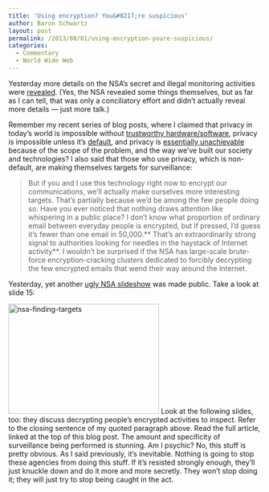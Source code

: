 ```yaml
---
title: 'Using encryption? You&#8217;re suspicious'
author: Baron Schwartz
layout: post
permalink: /2013/08/01/using-encryption-youre-suspicious/
categories:
  - Commentary
  - World Wide Web
---
```

Yesterday more details on the NSA&#8217;s secret and illegal monitoring activities were [revealed][1]. (Yes, the NSA revealed some things themselves, but as far as I can tell, that was only a conciliatory effort and didn&#8217;t actually reveal more details &#8212; just more talk.)

Remember my recent series of blog posts, where I claimed that privacy in today&#8217;s world is impossible without [trustworthy hardware/software][2], privacy is impossible unless it&#8217;s [default][3], and privacy is [essentially unachievable][4] because of the scope of the problem, and the way we&#8217;ve built our society and technologies? 
I also said that those who use privacy, which is non-default, are making themselves targets for surveillance:

> But if you and I use this technology right now to encrypt our communications, we’ll actually make ourselves more interesting targets. That’s partially because we’d be among the few people doing so. Have you ever noticed that nothing draws attention like whispering in a public place? I don’t know what proportion of ordinary email between everyday people is encrypted, but if pressed, I’d guess it’s fewer than one email in 50,000.** That’s an extraordinarily strong signal to authorities looking for needles in the haystack of Internet activity**. I wouldn’t be surprised if the NSA has large-scale brute-force encryption-cracking clusters dedicated to forcibly decrypting the few encrypted emails that wend their way around the Internet.

Yesterday, yet another [ugly NSA slideshow][5] was made public. Take a look at slide 15:

[<img src="http://www.xaprb.com/blog/wp-content/uploads/2013/08/nsa-finding-targets-300x219.png" alt="nsa-finding-targets" width="300" height="219" class="aligncenter size-medium wp-image-3242" />][6] 
Look at the following slides, too: they discuss decrypting people&#8217;s encrypted activities to inspect. Refer to the closing sentence of my quoted paragraph above. Read the full article, linked at the top of this blog post. The amount and specificity of surveillance being performed is stunning. 
Am I psychic? No, this stuff is pretty obvious. As I said previously, it&#8217;s inevitable. Nothing is going to stop these agencies from doing this stuff. If it&#8217;s resisted strongly enough, they&#8217;ll just knuckle down and do it more and more secretly. They won&#8217;t stop doing it; they will just try to stop being caught in the act.

 [1]: http://www.theguardian.com/world/2013/jul/31/nsa-top-secret-program-online-data
 [2]: http://www.xaprb.com/blog/2013/07/05/without-free-software-and-hardware-privacy-is-impossible/ "Without free software and hardware, privacy is impossible"
 [3]: http://www.xaprb.com/blog/2013/07/06/privacy-is-impossible-unless-its-the-default/ "Privacy is impossible unless it’s the default"
 [4]: http://www.xaprb.com/blog/2013/07/17/email-snooping-is-a-small-fraction-of-the-story/ "Email snooping is a small fraction of the story"
 [5]: http://www.theguardian.com/world/interactive/2013/jul/31/nsa-xkeyscore-program-full-presentation
 [6]: http://www.xaprb.com/blog/wp-content/uploads/2013/08/nsa-finding-targets.png
